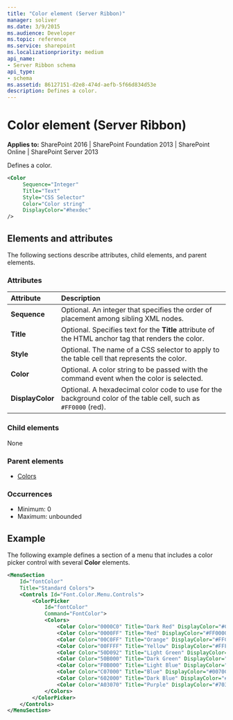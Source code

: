```yaml
---
title: "Color element (Server Ribbon)"
manager: soliver
ms.date: 3/9/2015
ms.audience: Developer
ms.topic: reference
ms.service: sharepoint
ms.localizationpriority: medium
api_name:
- Server Ribbon schema
api_type:
- schema
ms.assetid: 86127151-d2e8-474d-aefb-5f66d834d53e
description: Defines a color.
---
```


# Color element (Server Ribbon)

**Applies to:** SharePoint 2016 | SharePoint Foundation 2013 | SharePoint Online | SharePoint Server 2013
  
Defines a color.
  
```XML
<Color
     Sequence="Integer"
     Title="Text"
     Style="CSS Selector"
     Color="Color string"
     DisplayColor="#hexdec"
/>
```

## Elements and attributes

The following sections describe attributes, child elements, and parent elements.

### Attributes

|**Attribute**|**Description**|
|:-----|:-----|
|**Sequence** <br/> |Optional. An integer that specifies the order of placement among sibling XML nodes.  <br/> |
|**Title** <br/> |Optional. Specifies text for the **Title** attribute of the HTML anchor tag that renders the color.  <br/> |
|**Style** <br/> |Optional. The name of a CSS selector to apply to the table cell that represents the color.  <br/> |
|**Color** <br/> |Optional. A color string to be passed with the command event when the color is selected.  <br/> |
|**DisplayColor** <br/> |Optional. A hexadecimal color code to use for the background color of the table cell, such as `#FF0000` (red).  <br/> |
   
### Child elements

None
  
### Parent elements

- [Colors](colors-element.md)
   
### Occurrences

- Minimum: 0
- Maximum: unbounded  
   
## Example

The following example defines a section of a menu that includes a color picker control with several **Color** elements. 
  
```XML
<MenuSection
    Id="fontColor"
    Title="Standard Colors">
    <Controls Id="Font.Color.Menu.Controls">
        <ColorPicker
            Id="fontColor"
            Command="FontColor">
            <Colors>
                <Color Color="0000C0" Title="Dark Red" DisplayColor="#C00000"/>
                <Color Color="0000FF" Title="Red" DisplayColor="#FF0000" />
                <Color Color="00C0FF" Title="Orange" DisplayColor="#FFC000"/>
                <Color Color="00FFFF" Title="Yellow" DisplayColor="#FFFF00" />
                <Color Color="50D092" Title="Light Green" DisplayColor="#92D050"/>
                <Color Color="50B000" Title="Dark Green" DisplayColor="#00B050"/>
                <Color Color="F0B000" Title="Light Blue" DisplayColor="#00B0F0"/>
                <Color Color="C07000" Title="Blue" DisplayColor="#0070C0"/>
                <Color Color="602000" Title="Dark Blue" DisplayColor="#002060" />
                <Color Color="A03070" Title="Purple" DisplayColor="#7030A0"/>
            </Colors>
        </ColorPicker>
    </Controls>
</MenuSection>
```


